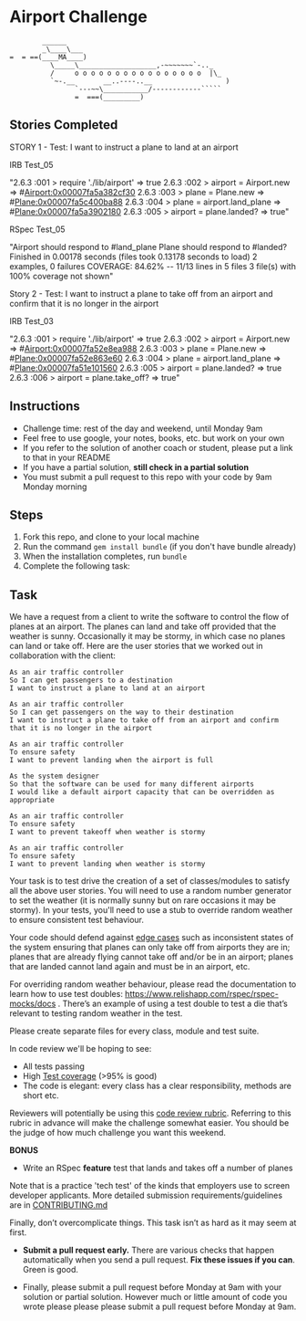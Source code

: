 Airport Challenge
=================

```
        ______
        _\____\___
=  = ==(____MA____)
          \_____\___________________,-~~~~~~~`-.._
          /     o o o o o o o o o o o o o o o o  |\_
          `~-.__       __..----..__                  )
                `---~~\___________/------------`````
                =  ===(_________)

```
Stories Completed
-----------------

STORY 1 - Test: I want to instruct a plane to land at an airport

IRB Test_05

"2.6.3 :001 > require './lib/airport'
 => true
2.6.3 :002 > airport = Airport.new
 => #<Airport:0x00007fa5a382cf30>
2.6.3 :003 > plane = Plane.new
 => #<Plane:0x00007fa5c400ba88>
2.6.3 :004 > plane = airport.land_plane
 => #<Plane:0x00007fa5a3902180>
2.6.3 :005 > airport = plane.landed?
 => true"
 
 RSpec Test_05
 
 "Airport
  should respond to #land_plane
Plane
  should respond to #landed?
Finished in 0.00178 seconds (files took 0.13178 seconds to load)
2 examples, 0 failures
COVERAGE:  84.62% -- 11/13 lines in 5 files
3 file(s) with 100% coverage not shown"


Story 2 - Test: I want to instruct a plane to take off from an airport and confirm that it is no longer in the airport

IRB Test_03

"2.6.3 :001 > require './lib/airport'
 => true
2.6.3 :002 > airport = Airport.new
 => #<Airport:0x00007fa52e8ea988>
2.6.3 :003 > plane = Plane.new
 => #<Plane:0x00007fa52e863e60>
2.6.3 :004 > plane = airport.land_plane
 => #<Plane:0x00007fa51e101560>
2.6.3 :005 > airport = plane.landed?
 => true
2.6.3 :006 > airport = plane.take_off?
 => true"





Instructions
---------

* Challenge time: rest of the day and weekend, until Monday 9am
* Feel free to use google, your notes, books, etc. but work on your own
* If you refer to the solution of another coach or student, please put a link to that in your README
* If you have a partial solution, **still check in a partial solution**
* You must submit a pull request to this repo with your code by 9am Monday morning

Steps
-------

1. Fork this repo, and clone to your local machine
2. Run the command `gem install bundle` (if you don't have bundle already)
3. When the installation completes, run `bundle`
4. Complete the following task:

Task
-----

We have a request from a client to write the software to control the flow of planes at an airport. The planes can land and take off provided that the weather is sunny. Occasionally it may be stormy, in which case no planes can land or take off.  Here are the user stories that we worked out in collaboration with the client:

```
As an air traffic controller
So I can get passengers to a destination
I want to instruct a plane to land at an airport

As an air traffic controller
So I can get passengers on the way to their destination
I want to instruct a plane to take off from an airport and confirm that it is no longer in the airport

As an air traffic controller
To ensure safety
I want to prevent landing when the airport is full

As the system designer
So that the software can be used for many different airports
I would like a default airport capacity that can be overridden as appropriate

As an air traffic controller
To ensure safety
I want to prevent takeoff when weather is stormy

As an air traffic controller
To ensure safety
I want to prevent landing when weather is stormy
```

Your task is to test drive the creation of a set of classes/modules to satisfy all the above user stories. You will need to use a random number generator to set the weather (it is normally sunny but on rare occasions it may be stormy). In your tests, you'll need to use a stub to override random weather to ensure consistent test behaviour.

Your code should defend against [edge cases](http://programmers.stackexchange.com/questions/125587/what-are-the-difference-between-an-edge-case-a-corner-case-a-base-case-and-a-b) such as inconsistent states of the system ensuring that planes can only take off from airports they are in; planes that are already flying cannot take off and/or be in an airport; planes that are landed cannot land again and must be in an airport, etc.

For overriding random weather behaviour, please read the documentation to learn how to use test doubles: https://www.relishapp.com/rspec/rspec-mocks/docs . There’s an example of using a test double to test a die that’s relevant to testing random weather in the test.

Please create separate files for every class, module and test suite.

In code review we'll be hoping to see:

* All tests passing
* High [Test coverage](https://github.com/makersacademy/course/blob/master/pills/test_coverage.md) (>95% is good)
* The code is elegant: every class has a clear responsibility, methods are short etc.

Reviewers will potentially be using this [code review rubric](docs/review.md).  Referring to this rubric in advance will make the challenge somewhat easier.  You should be the judge of how much challenge you want this weekend.

**BONUS**

* Write an RSpec **feature** test that lands and takes off a number of planes

Note that is a practice 'tech test' of the kinds that employers use to screen developer applicants.  More detailed submission requirements/guidelines are in [CONTRIBUTING.md](CONTRIBUTING.md)

Finally, don’t overcomplicate things. This task isn’t as hard as it may seem at first.

* **Submit a pull request early.**  There are various checks that happen automatically when you send a pull request.  **Fix these issues if you can**.  Green is good.

* Finally, please submit a pull request before Monday at 9am with your solution or partial solution.  However much or little amount of code you wrote please please please submit a pull request before Monday at 9am.
